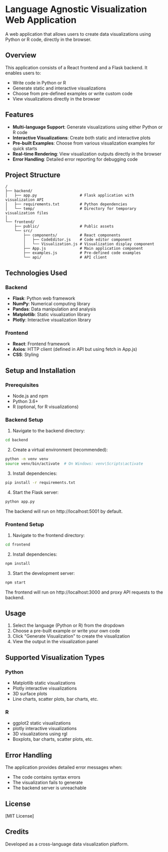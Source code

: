 # Language Agnostic Visualization Web Application

A web application that allows users to create data visualizations using Python or R code, directly in the browser.

## Overview

This application consists of a React frontend and a Flask backend. It enables users to:

* Write code in Python or R
* Generate static and interactive visualizations
* Choose from pre-defined examples or write custom code
* View visualizations directly in the browser

## Features

* **Multi-language Support**: Generate visualizations using either Python or R code
* **Interactive Visualizations**: Create both static and interactive plots
* **Pre-built Examples**: Choose from various visualization examples for quick starts
* **Real-time Rendering**: View visualization outputs directly in the browser
* **Error Handling**: Detailed error reporting for debugging code

## Project Structure

```
/
├── backend/
│   ├── app.py                   # Flask application with visualization API
│   ├── requirements.txt         # Python dependencies
│   └── temp/                    # Directory for temporary visualization files
│
└── frontend/
    ├── public/                  # Public assets
    └── src/
        ├── components/          # React components
        │   ├── CodeEditor.js    # Code editor component
        │   └── Visualization.js # Visualization display component
        ├── App.js               # Main application component
        ├── examples.js          # Pre-defined code examples
        └── api/                 # API client
```

## Technologies Used

### Backend
- **Flask**: Python web framework
- **NumPy**: Numerical computing library
- **Pandas**: Data manipulation and analysis
- **Matplotlib**: Static visualization library
- **Plotly**: Interactive visualization library

### Frontend
- **React**: Frontend framework
- **Axios**: HTTP client (defined in API but using fetch in App.js)
- **CSS**: Styling

## Setup and Installation

### Prerequisites
- Node.js and npm
- Python 3.6+
- R (optional, for R visualizations)

### Backend Setup

1. Navigate to the backend directory:
```bash
cd backend
```

2. Create a virtual environment (recommended):
```bash
python -m venv venv
source venv/bin/activate  # On Windows: venv\Scripts\activate
```

3. Install dependencies:
```bash
pip install -r requirements.txt
```

4. Start the Flask server:
```bash
python app.py
```

The backend will run on http://localhost:5001 by default.

### Frontend Setup

1. Navigate to the frontend directory:
```bash
cd frontend
```

2. Install dependencies:
```bash
npm install
```

3. Start the development server:
```bash
npm start
```

The frontend will run on http://localhost:3000 and proxy API requests to the backend.

## Usage

1. Select the language (Python or R) from the dropdown
2. Choose a pre-built example or write your own code
3. Click "Generate Visualization" to create the visualization
4. View the output in the visualization panel

## Supported Visualization Types

### Python
- Matplotlib static visualizations
- Plotly interactive visualizations
- 3D surface plots
- Line charts, scatter plots, bar charts, etc.

### R
- ggplot2 static visualizations
- plotly interactive visualizations
- 3D visualizations using rgl
- Boxplots, bar charts, scatter plots, etc.

## Error Handling

The application provides detailed error messages when:
- The code contains syntax errors
- The visualization fails to generate
- The backend server is unreachable

## License

[MIT License]

## Credits

Developed as a cross-language data visualization platform.